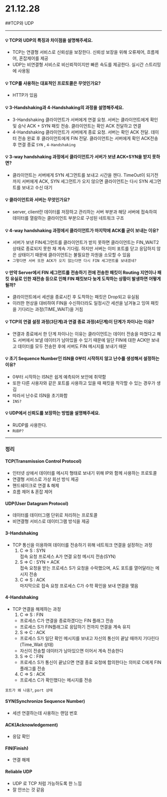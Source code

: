 # 21.12.28
##TCP와 UDP

---

#### 💡 TCP와 UDP의 특징과 차이점을 설명해주세요.
- TCP는 연결형 서비스로 신뢰성을 보장한다. 신뢰성 보장을 위해 오류제어, 흐름제어, 혼잡제어를 제공  
- UDP는 비연결형 서비스로 비신뢰적이지만 빠른 속도를 제공한다. 실시간 스트리밍에 사용됨
#### 💡 TCP를 사용하는 대표적인 프로토콜은 무엇인가요?
- HTTP가 있음
#### 💡 3-Handshaking과 4-Handshaking의 과정을 설명해주세요.
- 3-Handshaking 클라이언트가 서버에게 연결 요청. 서버는 클라이언트에게 확인 및 승낙 ACK + SYN 패킷 전송. 클라이언트는 확인 ACK 전달하고 연결
- 4-Handshaking 클라이언트가 서버에게 종료 요청. 서버는 확인 ACK 전달. 데이터 전송 완료 후 클라이언트에게 FIN 전달. 클라이언트는 서버에게 확인 ACK전송 후 연결 종료
`SYN` , `4-Handshaking`
#### 💡 3-way handshaking 과정에서 클라이언트가 서버가 보낸 ACK+SYN을 받지 못하면?
- 클라이언트는 서버에게 SYN 세그먼트를 보내고 시간을 잰다. TimeOut이 되기전까지 서버에게 ACK, SYN 세그먼트가 오지 않으면 클라이언트는 다시 SYN 세그먼트를 보내고 수신 대기
#### 💡 클라이언트와 서버는 무엇인가요?
- server, client란 데이터를 저장하고 관리하는 서버 부분과 해당 서버에 접속하여 데이터를 열람하는 클라이언트 부분으로 구성된 네트워크 구조
#### 💡 4-way handshaking 과정에서 클라이언트가 마지막에 ACK를 굳이 보내는 이유?
- 서버가 보낸 FIN세그먼트를 클라이언트가 받지 못하면 클라이언트는 FIN_WAIT2 상태로 종료되지 못한 채 계속 기다림. 
하지만 서버는 이미 포트를 닫고 응답하지 않은 상태이기 때문에 클라이언트는 불필요한 자원을 소모할 수 있음
- `그렇다면 서버 또한 ACK가 오지 않는다면 다시 FIN 세그먼트를 보내겠네?`
#### 💡 만약 Server에서 FIN 세그먼트를 전송하기 전에 전송한 패킷이 Routing 지연이나 패킷 유실로 인한 재전송 등으로 인해 FIN 패킷보다 늦게 도착하는 상황이 발생하면 어떻게 될까?
- 클라이언트에서 세션을 종료시킨 후 도착하는 패킷은 Drop되고 유실됨
- 이러한 현상을 대비하여 FIN을 수신하더라도 일정시간 세션을 남겨놓고 잉여 패킷을 기다리는 과정(TIME_WAIT)을 거침
#### 💡 TCP의 연결 설정 과정(3단계)과 연결 종료 과정(4단계)이 단계가 차이나는 이유?
- 연결과 종료에서 한 단계 차이나는 이유는 클라이언트는 데이터 전송을 마쳤다고 해도 서버에서 보낼 데이터가 남아있을 수 있기 때문에 일단 FIN에 대한 ACK만 보내고 데이터를 모두 전송한 후에 서버도 FIN 메시지를 보내기 때문
#### 💡 초기 Sequence Number인 ISN을 0부터 시작하지 않고 난수를 생성해서 설정하는 이유?
- 0부터 시작하는 ISN은 쉽게 예측되어 보안에 취약함
- 또한 다른 사용자와 같은 포트를 사용하고 있을 때 패킷을 착각할 수 있는 경우가 생김
- 따라서 난수로 ISN을 초기화함
- `INS?`
#### 💡 UDP에서 신뢰도를 보장하는 방법을 설명해주세요.
- RUDP를 사용한다.
- `RUDP?`

---
### 정리
#### TCP(Transmission Control Protocol)
- 인터넷 상에서 데이터를 메시지 형태로 보내기 위해 IP와 함께 사용하는 프로토콜
- 연결형 서비스로 가상 회선 방식 제공
- 핸드쉐이크로 연결 & 해제
- 흐름 제어 & 혼잡 제어

#### UDP(User Datagram Protocol)
- 데이터를 데이터그램 단위로 처리하는 프로토콜
- 비연결형 서비스로 데이터그램 방식을 제공

#### 3-Handshaking
- TCP 통신을 이용하여 데이터를 전송하기 위해 네트워크 연결을 설정하는 과정
    1. C => S : SYN  
    접속 요청 프로세스 A가 연결 요청 메시지 전송(SYN)
    2. S => C : SYN + ACK  
    접속 요청을 받는 프로세스 S가 요청을 수락했으며, A도 포트를 열어달라는 메시지 전송
    3. C => S : ACK  
    마지막으로 접속 요청 프로세스 C가 수학 확인을 보내 연결을 맺음
       
#### 4-Handshaking
- TCP 연결을 해제하는 과정
    1. C => S : FIN  
    - 프로세스 C가 연결을 종료하겠다는 FIN 플래그 전송
    - 프로세스 S가 FIN플래그로 응답하기 전까지 연결을 계속 유지
    2. S => C : ACK
    - 프로세스 S가 일단 확인 메시지를 보내고 자신의 통신이 끝날 때까지 기다린다(Time_Wait 상태)
    - 자신이 전송할 데이터가 남아있으면 이어서 계속 전송한다
    3. S => C : FIN
    - 프로세스 S가 통신이 끝났으면 연결 종료 요청에 합의한다는 의미로 C에게  FIN 플래그를 전송
    4. C => S : ACK
    - 프로세스 C가 확인했다는 메시지를 전송
    
`포트가 왜 나옴?`, `port 상태`

#### SYN(Synchronize Sequence Number)
- 세션 연결하는데 사용하는 랜덤 번호

#### ACK(Acknowledgement)
- 응답 확인

#### FIN(Finish)
- 연결 해제

#### Reliable UDP
- UDP 로 TCP 처럼 가능하도록 한 느낌
- 잘 안쓰는 것 같음